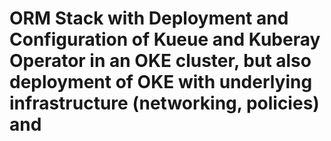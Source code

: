 # ORM Stack with Deployment and Configuration of Kueue and Kuberay Operator in an OKE cluster, but also deployment of OKE with underlying infrastructure (networking, policies) and 


